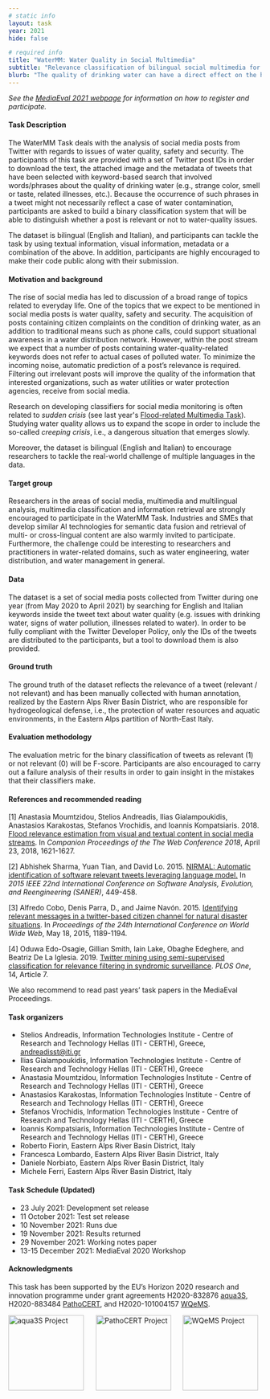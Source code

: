 ```yaml
---
# static info
layout: task
year: 2021
hide: false 

# required info
title: "WaterMM: Water Quality in Social Multimedia"
subtitle: "Relevance classification of bilingual social multimedia for water quality"
blurb: "The quality of drinking water can have a direct effect on the health of people. In this task, the participants are asked to automatically determine which social media posts (i.e., tweets) are relevant to water quality, safety and security, by using their text, images and metadata. The dataset is bilingual (i.e., English and Italian tweets), while the ground truth labels have been provided by experts in the water domain."
---
```


*See the [MediaEval 2021 webpage](https://multimediaeval.github.io/editions/2021/) for information on how to register and participate.*

#### Task Description
The WaterMM Task deals with the analysis of social media posts from Twitter with regards to issues of water quality, safety and security. The participants of this task are provided with a set of Twitter post IDs in order to download the text, the attached image and the metadata of tweets that have been selected with keyword-based search that involved words/phrases about the quality of drinking water (e.g., strange color, smell or taste, related illnesses, etc.). Because the occurrence of such phrases in a tweet might not necessarily reflect a case of water contamination, participants are asked to build a binary classification system that will be able to distinguish whether a post is relevant or not to water-quality issues. 

The dataset is bilingual (English and Italian), and participants can tackle the task by using textual information, visual information, metadata or a combination of the above. In addition, participants are highly encouraged to make their code public along with their submission.

#### Motivation and background
The rise of social media has led to discussion of a broad range of topics related to everyday life. One of the topics that we expect to be mentioned in social media posts is water quality, safety and security. The acquisition of posts containing citizen complaints on the condition of drinking water, as an addition to traditional means such as phone calls, could support situational awareness in a water distribution network. However, within the post stream we expect that a number of posts containing water-quality-related keywords does not refer to actual cases of polluted water. To minimize the incoming noise, automatic prediction of a post’s relevance is required. Filtering out irrelevant posts will improve the quality of the information that interested organizations, such as water utilities or water protection agencies, receive from social media.

Research on developing classifiers for social media monitoring is often related to *sudden crisis* (see last year's [Flood-related Multimedia Task](https://multimediaeval.github.io/editions/2020/tasks/floodmultimedia/)). Studying water quality allows us to expand the scope in order to include the so-called *creeping crisis*, i.e., a dangerous situation that emerges slowly.

Moreover, the dataset is bilingual (English and Italian) to encourage researchers to tackle the real-world challenge of multiple languages in the data.

#### Target group
Researchers in the areas of social media, multimedia and multilingual analysis, multimedia classification and information retrieval are strongly encouraged to participate in the WaterMM Task. Industries and SMEs that develop similar AI technologies for semantic data fusion and retrieval of multi- or cross-lingual content are also warmly invited to participate. Furthermore, the challenge could be interesting to researchers and practitioners in water-related domains, such as water engineering, water distribution, and water management in general.

#### Data
The dataset is a set of social media posts collected from Twitter during one year (from May 2020 to April 2021) by searching for English and Italian keywords inside the tweet text about water quality (e.g. issues with drinking water, signs of water pollution, illnesses related to water). In order to be fully compliant with the Twitter Developer Policy, only the IDs of the tweets are distributed to the participants, but a tool to download them is also provided.

#### Ground truth
The ground truth of the dataset reflects the relevance of a tweet (relevant / not relevant) and has been manually collected with human annotation, realized by the Eastern Alps River Basin District, who are responsible for hydrogeological defense, i.e., the protection of water resources and aquatic environments, in the Eastern Alps partition of North-East Italy.

#### Evaluation methodology
The evaluation metric for the binary classification of tweets as relevant (1) or not relevant (0) will be F-score. Participants are also encouraged to carry out a failure analysis of their results in order to gain insight in the mistakes that their classifiers make.

#### References and recommended reading
[1] Anastasia Moumtzidou, Stelios Andreadis, Ilias Gialampoukidis, Anastasios Karakostas, Stefanos Vrochidis, and Ioannis Kompatsiaris. 2018. [Flood relevance estimation from visual and textual content in social media streams](https://dl.acm.org/doi/abs/10.1145/3184558.3191620). In *Companion Proceedings of the The Web Conference 2018*, April 23, 2018, 1621-1627.

[2] Abhishek Sharma, Yuan Tian, and David Lo. 2015. [NIRMAL: Automatic identification of software relevant tweets leveraging language model.](https://ieeexplore.ieee.org/document/7081855) In *2015 IEEE 22nd International Conference on Software Analysis, Evolution, and Reengineering (SANER)*, 449-458.

[3] Alfredo Cobo, Denis Parra, D., and Jaime Navón. 2015. [Identifying relevant messages in a twitter-based citizen channel for natural disaster situations](https://dl.acm.org/doi/abs/10.1145/2740908.2741719). In *Proceedings of the 24th International Conference on World Wide Web*, May 18, 2015, 1189-1194.

[4] Oduwa Edo-Osagie, Gillian Smith, Iain Lake, Obaghe Edeghere, and Beatriz De La Iglesia. 2019. [Twitter mining using semi-supervised classification for relevance filtering in syndromic surveillance](https://journals.plos.org/plosone/article?id=10.1371/journal.pone.0210689). *PLOS One*, 14, Article 7.

We also recommend to read past years’ task papers in the MediaEval Proceedings.

#### Task organizers
* Stelios Andreadis, Information Technologies Institute - Centre of Research and Technology Hellas (ITI - CERTH), Greece, [andreadisst@iti.gr](mailto:andreadisst@iti.gr)
* Ilias Gialampoukidis, Information Technologies Institute - Centre of Research and Technology Hellas (ITI - CERTH), Greece
* Anastasia Moumtzidou, Information Technologies Institute - Centre of Research and Technology Hellas (ITI - CERTH), Greece
* Anastasios Karakostas, Information Technologies Institute - Centre of Research and Technology Hellas (ITI - CERTH), Greece
* Stefanos Vrochidis, Information Technologies Institute - Centre of Research and Technology Hellas (ITI - CERTH), Greece
* Ioannis Kompatsiaris, Information Technologies Institute - Centre of Research and Technology Hellas (ITI - CERTH), Greece
* Roberto Fiorin, Eastern Alps River Basin District, Italy
* Francesca Lombardo, Eastern Alps River Basin District, Italy
* Daniele Norbiato, Eastern Alps River Basin District, Italy
* Michele Ferri, Eastern Alps River Basin District, Italy

#### Task Schedule (Updated)
* 23 July 2021: Development set release
* 11 October 2021: Test set release
* 10 November 2021: Runs due
* 19 November 2021: Results returned
* 29 November 2021: Working notes paper
* 13-15 December 2021: MediaEval 2020 Workshop

#### Acknowledgments
This task has been supported by the EU’s Horizon 2020 research and innovation programme under grant agreements H2020-832876 [aqua3S](https://aqua3s.eu/), H2020-883484 [PathoCERT](https://pathocert.eu/), and H2020-101004157 [WQeMS](https://wqems.eu/project).

<img src="https://m4d.iti.gr/wp-content/uploads/2020/07/aqua3s.png" alt="aqua3S Project" width="150"/> &nbsp;&nbsp;&nbsp;&nbsp; <img src="https://m4d.iti.gr/wp-content/uploads/2020/10/PathoCERT-final-logo-PNG.png" alt="PathoCERT Project" width="150"/> &nbsp;&nbsp;&nbsp;&nbsp; <img src="https://m4d.iti.gr/wp-content/uploads/2020/11/WQEMS.png" alt="WQeMS Project" width="150"/>
